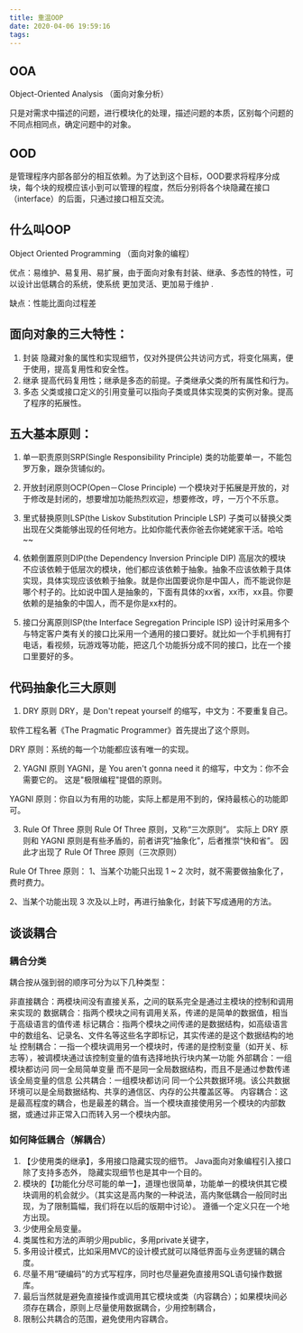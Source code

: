 ```yaml
---
title: 重温OOP
date: 2020-04-06 19:59:16
tags:
---
```


## OOA
Object-Oriented Analysis （面向对象分析）

只是对需求中描述的问题，进行模块化的处理，描述问题的本质，区别每个问题的不同点相同点，确定问题中的对象。

## OOD
是管理程序内部各部分的相互依赖。为了达到这个目标，OOD要求将程序分成块，每个块的规模应该小到可以管理的程度，然后分别将各个块隐藏在接口（interface）的后面，只通过接口相互交流。

## 什么叫OOP
Object Oriented Programming （面向对象的编程）

优点：易维护、易复用、易扩展，由于面向对象有封装、继承、多态性的特性，可以设计出低耦合的系统，使系统 更加灵活、更加易于维护 .

缺点：性能比面向过程差

## 面向对象的三大特性：
1. 封装
隐藏对象的属性和实现细节，仅对外提供公共访问方式，将变化隔离，便于使用，提高复用性和安全性。
2. 继承
提高代码复用性；继承是多态的前提。子类继承父类的所有属性和行为。
3. 多态
父类或接口定义的引用变量可以指向子类或具体实现类的实例对象。提高了程序的拓展性。

## 五大基本原则：
1. 单一职责原则SRP(Single Responsibility Principle)
类的功能要单一，不能包罗万象，跟杂货铺似的。

2. 开放封闭原则OCP(Open－Close Principle)
一个模块对于拓展是开放的，对于修改是封闭的，想要增加功能热烈欢迎，想要修改，哼，一万个不乐意。
3. 里式替换原则LSP(the Liskov Substitution Principle LSP)
子类可以替换父类出现在父类能够出现的任何地方。比如你能代表你爸去你姥姥家干活。哈哈~~
4. 依赖倒置原则DIP(the Dependency Inversion Principle DIP)
高层次的模块不应该依赖于低层次的模块，他们都应该依赖于抽象。抽象不应该依赖于具体实现，具体实现应该依赖于抽象。就是你出国要说你是中国人，而不能说你是哪个村子的。比如说中国人是抽象的，下面有具体的xx省，xx市，xx县。你要依赖的是抽象的中国人，而不是你是xx村的。
5. 接口分离原则ISP(the Interface Segregation Principle ISP)
设计时采用多个与特定客户类有关的接口比采用一个通用的接口要好。就比如一个手机拥有打电话，看视频，玩游戏等功能，把这几个功能拆分成不同的接口，比在一个接口里要好的多。


## 代码抽象化三大原则
1. DRY 原则
DRY，是 Don't repeat yourself 的缩写，中文为：不要重复自己。

软件工程名著《The Pragmatic Programmer》首先提出了这个原则。

DRY 原则：系统的每一个功能都应该有唯一的实现。

2. YAGNI 原则
YAGNI，是 You aren't gonna need it 的缩写，中文为：你不会需要它的。
这是"极限编程"提倡的原则。

YAGNI 原则：你自以为有用的功能，实际上都是用不到的，保持最核心的功能即可。

3. Rule Of Three 原则
Rule Of Three 原则，又称“三次原则”。
实际上 DRY 原则和 YAGNI 原则是有些矛盾的，前者讲究“抽象化”，后者推崇“快和省”。
因此才出现了 Rule Of Three 原则（三次原则）

Rule Of Three 原则：
1、当某个功能只出现 1 ~ 2 次时，就不需要做抽象化了，费时费力。

2、当某个功能出现 3 次及以上时，再进行抽象化，封装下写成通用的方法。


## 谈谈耦合
### 耦合分类
耦合按从强到弱的顺序可分为以下几种类型：

非直接耦合：两模块间没有直接关系，之间的联系完全是通过主模块的控制和调用来实现的 
数据耦合：指两个模块之间有调用关系，传递的是简单的数据值，相当于高级语言的值传递
标记耦合：指两个模块之间传递的是数据结构，如高级语言中的数组名、记录名、文件名等这些名字即标记，其实传递的是这个数据结构的地址 
控制耦合：一指一个模块调用另一个模块时，传递的是控制变量（如开关、标志等），被调模块通过该控制变量的值有选择地执行块内某一功能
外部耦合：一组模块都访问 同一全局简单变量 而不是同一全局数据结构，而且不是通过参数传递该全局变量的信息 
公共耦合：一组模块都访问 同一个公共数据环境。该公共数据环境可以是全局数据结构、共享的通信区、内存的公共覆盖区等。 
内容耦合：这是最高程度的耦合，也是最差的耦合。当一个模块直接使用另一个模块的内部数据，或通过非正常入口而转入另一个模块内部。


### 如何降低耦合（解耦合）
1. 【少使用类的继承】，多用接口隐藏实现的细节。 Java面向对象编程引入接口除了支持多态外， 隐藏实现细节也是其中一个目的。
2. 模块的【功能化分尽可能的单一】，道理也很简单，功能单一的模块供其它模块调用的机会就少。（其实这是高内聚的一种说法，高内聚低耦合一般同时出现，为了限制篇幅，我们将在以后的版期中讨论）。
遵循一个定义只在一个地方出现。
3. 少使用全局变量。
4. 类属性和方法的声明少用public，多用private关键字，
5. 多用设计模式，比如采用MVC的设计模式就可以降低界面与业务逻辑的耦合度。
6. 尽量不用“硬编码”的方式写程序，同时也尽量避免直接用SQL语句操作数据库。
7. 最后当然就是避免直接操作或调用其它模块或类（内容耦合）；如果模块间必须存在耦合，原则上尽量使用数据耦合，少用控制耦合，
8. 限制公共耦合的范围，避免使用内容耦合。
